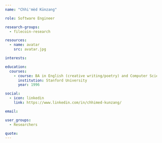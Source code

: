 ```yaml
---
name: "Chhi'mèd Künzang"

role: Software Engineer

research-groups:
  - filecoin-research

resources:
  - name: avatar
    src: avatar.jpg

interests:

education:
  courses:
    - course: BA in English (creative writing/poetry) and Computer Science (core programming and theory)
      institution: Stanford University
      year: 1996

social:
  - icon: linkedin
    link: https://www.linkedin.com/in/chhimed-kunzang/

email:

user_groups:
  - Researchers

quote:
---
```


